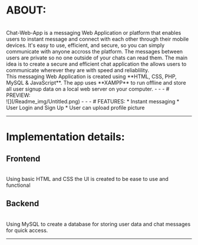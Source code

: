# ABOUT:


<br />
Chat-Web-App is a messaging Web Application or platform that enables users to instant message and connect with each other through their mobile devices. It's easy to use, efficient, and secure, so you can simply communicate with anyone accross the platform. The messages between users are private so no one outside of your chats can read them. The main idea is to create a secure and efficient chat application the allows users to communicate  wherever they are with speed and reliablility.
<br />
This messaging Web Application is created using **HTML, CSS, PHP, MySQL & JavaScript**. The app uses **XAMPP** to run offline and store all user signup data on a local web server on your computer.
- - -
# PREVIEW:
<br />
 ![](/Readme_img/Untitled.png)
- - -
# FEATURES:
* Instant messaging
* User Login and Sign Up
* User can upload profile picture

- - - 
# Implementation details:
## Frontend
<br />
Using basic HTML and CSS the UI is created to be ease to use and functional
<br />

## Backend
<br />
Using MySQL to create a database for storing user data and chat messages for quick access.
<br />

- - -



